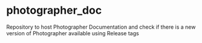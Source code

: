 # photographer_doc
Repository to host Photographer Documentation and check if there is a new version of Photographer available using Release tags
